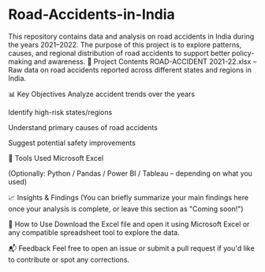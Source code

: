 # Road-Accidents-in-India
This repository contains data and analysis on road accidents in India during the years 2021–2022. The purpose of this project is to explore patterns, causes, and regional distribution of road accidents to support better policy-making and awareness.
📁 Project Contents
ROAD-ACCIDENT 2021-22.xlsx – Raw data on road accidents reported across different states and regions in India.

📊 Key Objectives
Analyze accident trends over the years

Identify high-risk states/regions

Understand primary causes of road accidents

Suggest potential safety improvements

🔧 Tools Used
Microsoft Excel

(Optionally: Python / Pandas / Power BI / Tableau – depending on what you used)

📈 Insights & Findings
(You can briefly summarize your main findings here once your analysis is complete, or leave this section as "Coming soon!")

📌 How to Use
Download the Excel file and open it using Microsoft Excel or any compatible spreadsheet tool to explore the data.

📬 Feedback
Feel free to open an issue or submit a pull request if you'd like to contribute or spot any corrections.

